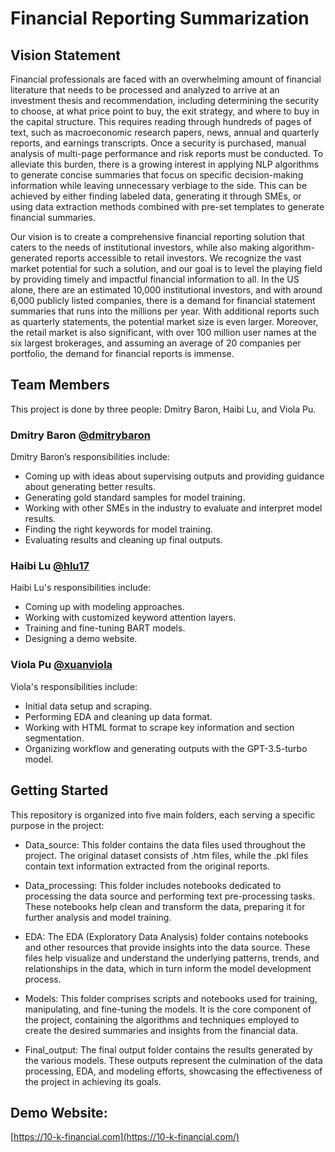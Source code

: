 # Financial Reporting Summarization

## Vision Statement
Financial professionals are faced with an overwhelming amount of financial literature that needs to be processed and analyzed to arrive at an investment thesis and recommendation, including determining the security to choose, at what price point to buy, the exit strategy, and where to buy in the capital structure. This requires reading through hundreds of pages of text, such as macroeconomic research papers, news, annual and quarterly reports, and earnings transcripts. Once a security is purchased, manual analysis of multi-page performance and risk reports must be conducted. To alleviate this burden, there is a growing interest in applying NLP algorithms to generate concise summaries that focus on specific decision-making information while leaving unnecessary verbiage to the side. This can be achieved by either finding labeled data, generating it through SMEs, or using data extraction methods combined with pre-set templates to generate financial summaries.

Our vision is to create a comprehensive financial reporting solution that caters to the needs of institutional investors, while also making algorithm-generated reports accessible to retail investors. We recognize the vast market potential for such a solution, and our goal is to level the playing field by providing timely and impactful financial information to all. In the US alone, there are an estimated 10,000 institutional investors, and with around 6,000 publicly listed companies, there is a demand for financial statement summaries that runs into the millions per year. With additional reports such as quarterly statements, the potential market size is even larger. Moreover, the retail market is also significant, with over 100 million user names at the six largest brokerages, and assuming an average of 20 companies per portfolio, the demand for financial reports is immense.

## Team Members
This project is done by three people: Dmitry Baron, Haibi Lu, and Viola Pu.

### Dmitry Baron [@dmitrybaron](https://github.com/dmitrybaron)
Dmitry Baron’s responsibilities include:

- Coming up with ideas about supervising outputs and providing guidance about generating better results.
- Generating gold standard samples for model training.
- Working with other SMEs in the industry to evaluate and interpret model results.
- Finding the right keywords for model training.
- Evaluating results and cleaning up final outputs.

### Haibi Lu [@hlu17](https://github.com/hlu17)
Haibi Lu's responsibilities include:

- Coming up with modeling approaches.
- Working with customized keyword attention layers.
- Training and fine-tuning BART models.
- Designing a demo website.

### Viola Pu [@xuanviola](https://github.com/xuanviola)
Viola's responsibilities include:

- Initial data setup and scraping.
- Performing EDA and cleaning up data format.
- Working with HTML format to scrape key information and section segmentation.
- Organizing workflow and generating outputs with the GPT-3.5-turbo model.

## Getting Started

This repository is organized into five main folders, each serving a specific purpose in the project:

- Data_source: This folder contains the data files used throughout the project. The original dataset consists of .htm files, while the .pkl files contain text information extracted from the original reports.

- Data_processing: This folder includes notebooks dedicated to processing the data source and performing text pre-processing tasks. These notebooks help clean and transform the data, preparing it for further analysis and model training.

- EDA: The EDA (Exploratory Data Analysis) folder contains notebooks and other resources that provide insights into the data source. These files help visualize and understand the underlying patterns, trends, and relationships in the data, which in turn inform the model development process.

- Models: This folder comprises scripts and notebooks used for training, manipulating, and fine-tuning the models. It is the core component of the project, containing the algorithms and techniques employed to create the desired summaries and insights from the financial data.

- Final_output: The final output folder contains the results generated by the various models. These outputs represent the culmination of the data processing, EDA, and modeling efforts, showcasing the effectiveness of the project in achieving its goals.

## Demo Website:

[https://10-k-financial.com](https://10-k-financial.com/)

